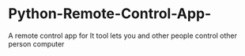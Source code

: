 # Python-Remote-Control-App-
A remote control app for It tool lets you and other people control other person computer 
